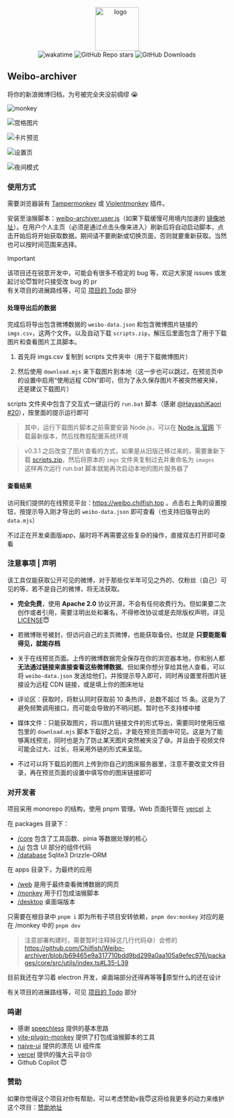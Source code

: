 <div align="center">
  <img
    alt="logo"
    width="100"
    src="https://p.chilfish.top/weibo/icon.webp"
  />

  <div>
    <img src="https://wakatime.com/badge/user/0842a71f-c026-4b09-8aa0-f8398b4c3423/project/3416f224-f0dc-4b08-805c-af30dbd396b2.svg" alt="wakatime">
    <img alt="GitHub Repo stars" src="https://img.shields.io/github/stars/chilfish/weibo-archiver">
    <img alt="GitHub Downloads" src="https://img.shields.io/github/downloads/chilfish/weibo-archiver/total">
  </div>
</div>

## Weibo-archiver

将你的新浪微博归档，为号被完全夹没前绸缪 😭

![monkey](https://p.chilfish.top/weibo/cover.webp)

![宫格图片](https://p.chilfish.top/weibo/gallery.png)

![卡片预览](https://p.chilfish.top/weibo/repost.png)

![设置页](https://p.chilfish.top/weibo/settings.webp)

![夜间模式](https://p.chilfish.top/weibo/darkmode.png)

### 使用方式

需要浏览器装有 [Tampermonkey](https://tampermonkey.net/) 或 [Violentmonkey](https://violentmonkey.github.io/) 插件。

安装至油猴脚本：[weibo-archiver.user.js][releases]（如果下载缓慢可用境内加速的 [镜像地址]）。在用户个人主页（必须是通过点击头像来进入）刷新后将自动启动脚本，点击开始后将开始获取数据。期间请不要刷新或切换页面，否则就要重新获取。当然也可以按时间范围来选择。

> [!IMPORTANT]
> 该项目还在锐意开发中，可能会有很多不稳定的 bug 等，欢迎大家提 issues 或发起讨论😇暂时只接受改 bug 的 pr <br/>
> 有关项目的进展路线等，可见 [项目的 Todo] 部分

#### 处理导出后的数据

完成后将导出包含微博数据的 `weibo-data.json` 和包含微博图片链接的 `imgs.csv`，这两个文件。以及自动下载 `scripts.zip`，解压后里面包含了用于下载图片和查看图片工具脚本。

1. 首先将 imgs.csv 复制到 scripts 文件夹中（用于下载微博图片）

2. 然后使用 `download.mjs` 来下载图片到本地（这一步也可以跳过，在预览页中的设置中启用“使用远程 CDN”即可，但为了永久保存图片不被突然被夹掉，还是建议下载图片）

scripts 文件夹中包含了交互式一键运行的 `run.bat` 脚本（感谢 [@HayashiKaori] [#20]），按里面的提示运行即可

> 其中，运行下载图片脚本之前需要安装 Node.js，可以在 [Node.js 官网] 下载最新版本，然后找教程配置系统环境

> v0.3.1 之后改变了图片查看的方式，如果是从旧版迁移过来的，需要重新下载 [scripts.zip]，然后将原本的 `imgs` 文件夹复制过去并重命名为 `images` <br/>
> 这样再次运行 run.bat 脚本就能再次启动本地的图片服务器了

#### 查看结果

访问我们提供的在线预览平台：https://weibo.chilfish.top 。点击右上角的设置按钮，按提示导入刚才导出的 `weibo-data.json` 即可查看（也支持旧版导出的 `data.mjs`）

不过正在开发桌面版app，届时将不再需要这些复杂的操作，直接双击打开即可查看

### 注意事项 | 声明

该工具仅能获取公开可见的微博，对于那些仅半年可见之外的、仅粉丝（自己）可见的等，若不是自己的微博，将无法获取。

- **完全免费**，使用 **Apache 2.0** 协议开源，不会有任何收费行为。但如果要二次创作或者引用，需要注明出处和署名，不得修改协议或是去除版权声明，详见 [LICENSE](LICENSE)😇

- 若微博账号被封，但访问自己的主页微博，也能获取备份。也就是 **只要能能看得见，就能存档**

- 关于在线预览页面。上传的微博数据完全保存在你的浏览器本地，你和别人都 **无法通过链接来直接查看这些微博数据**。但如果你想分享给其他人查看，可以将 `weibo-data.json` 发送给他们，并按提示导入即可，同时再设置里将图片链接设为远程 CDN 链接，或是填上你的图床地址

- 评论区：获取时，将默认同时获取前 10 条热评，总数不超过 15 条。这是为了避免频繁调用接口，而可能会导致的不明问题。暂时也不支持楼中楼

- 媒体文件：只能获取图片，将以图片链接文件的形式导出，需要同时使用压缩包里的 `download.mjs` 脚本下载好之后，才能在预览页面中可见。这是为了能够离线预览，同时也是为了防止某天图片突然被夹没了😅。并且由于视频文件可能会过大、过长，将采用外链的形式来呈现。

- 不过可以将下载后的图片上传到你自己的图床服务器里，注意不要改变文件目录，再在预览页面的设置中填写你的图床链接即可

### 对开发者

项目采用 monorepo 的结构，使用 pnpm 管理。Web 页面托管在 [vercel] 上

在 packages 目录下：

- [/core](packages/core/) 包含了工具函数、pinia 等数据处理的核心
- [/ui](packages/ui/) 包含 UI 部分的组件代码
- [/database](packages/database/) Sqlite3 Drizzle-ORM

在 apps 目录下，为最终的应用

- [/web](apps/web/) 是用于最终查看微博数据的网页
- [/monkey](apps/monkey/) 用于打包成油猴脚本
- [/desktop](apps/desktop/) 桌面端版本

只需要在根目录中 `pnpm i` 即为所有子项目安转依赖，`pnpm dev:monkey` 对应的是在 /monkey 中的 `pnpm dev`

> 注意部署构建时，需要暂时注释掉这几行代码😅）会修的 https://github.com/Chilfish/Weibo-archiver/blob/b69465e9a317710bdd9bd299a0aa105a9efec976/packages/core/src/utils/index.ts#L35-L39

目前我还在学习着 electron 开发，桌面端部分还得再等等🥺原型什么的还在设计

有关项目的进展路线等，可见 [项目的 Todo] 部分

### 鸣谢

- 感谢 [speechless] 提供的基本思路
- [vite-plugin-monkey] 提供了打包成油猴脚本的工具
- [naive-ui] 提供的漂亮 UI 组件库
- [vercel] 提供的强大云平台😚
- Github Copilot 😇

### 赞助

如果你觉得这个项目对你有帮助，可以考虑赞助v我😇这将给我更多的动力来维护这个项目：[赞助地址]

[releases]: https://raw.githubusercontent.com/Chilfish/Weibo-archiver/monkey/weibo-archiver.user.js
[scripts.zip]: https://github.com/Chilfish/Weibo-archiver/raw/monkey/scripts.zip
[speechless]: https://github.com/meterscao/Speechless
[naive-ui]: https://www.naiveui.com/zh-CN/os-theme
[#1]: https://github.com/Chilfish/Weibo-archiver/issues/1
[#5]: https://github.com/Chilfish/Weibo-archiver/issues/5
[#20]: https://github.com/Chilfish/Weibo-archiver/discussions/20
[@HayashiKaori]: https://github.com/HayashiKaori
[Node.js 官网]: https://nodejs.org/en/download
[vite-plugin-monkey]: https://github.com/lisonge/vite-plugin-monkey
[镜像地址]: https://p.chilfish.top/weibo-archiver.user.js
[项目的 Todo]: https://github.com/Chilfish/Weibo-archiver/issues/7
[赞助地址]: https://chilfish.top/sponsors
[vercel]: https://vercel.com
